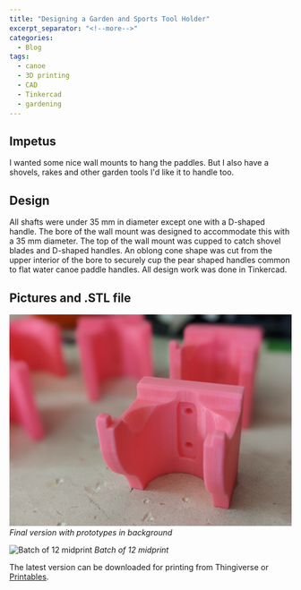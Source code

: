 ```yaml
---
title: "Designing a Garden and Sports Tool Holder"
excerpt_separator: "<!--more-->"
categories:
  - Blog
tags:
  - canoe
  - 3D printing
  - CAD
  - Tinkercad
  - gardening
---
```


## Impetus

I wanted some nice wall mounts to hang the paddles.
But I also have a shovels, rakes and other garden tools I'd like it to handle too.

## Design

All shafts were under 35 mm in diameter except one with a D-shaped handle.
The bore of the wall mount was designed to accommodate this with a 35 mm diameter.
The top of the wall mount was cupped to catch shovel blades and D-shaped handles.
An oblong cone shape was cut from the upper interior of the bore to securely cup the pear shaped handles common to flat water canoe paddle handles.
All design work was done in Tinkercad.

## Pictures and .STL file

![Final version with prototypes](/assets/images/tool-holder-final-pink.jpg)
*Final version with prototypes in background*

![Batch of 12 midprint](/assets/images/tool-holder-x12.jpg)
*Batch of 12 midprint*

The latest version can be downloaded for printing from Thingiverse or [Printables](https://www.printables.com/model/217403-versatile-wall-mount-for-garden-tools-canoe-paddle).

